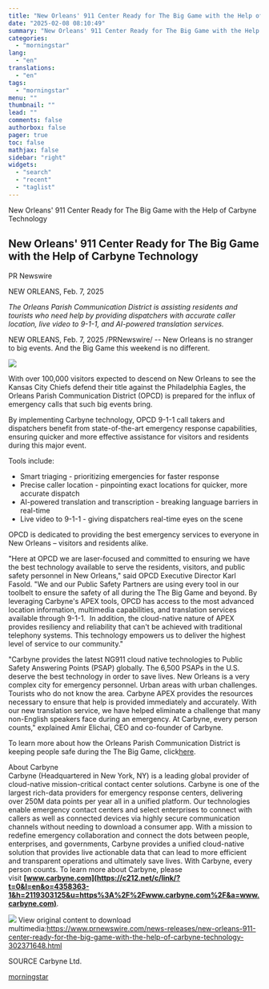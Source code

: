```yaml
---
title: "New Orleans' 911 Center Ready for The Big Game with the Help of Carbyne Technology"
date: "2025-02-08 08:10:49"
summary: "New Orleans' 911 Center Ready for The Big Game with the Help of Carbyne Technology New Orleans' 911 Center Ready for The Big Game with the Help of Carbyne Technology PR Newswire NEW ORLEANS, Feb. 7, 2025 The Orleans Parish Communication District is assisting residents and tourists who need help..."
categories:
  - "morningstar"
lang:
  - "en"
translations:
  - "en"
tags:
  - "morningstar"
menu: ""
thumbnail: ""
lead: ""
comments: false
authorbox: false
pager: true
toc: false
mathjax: false
sidebar: "right"
widgets:
  - "search"
  - "recent"
  - "taglist"
---
```


New Orleans' 911 Center Ready for The Big Game with the Help of Carbyne Technology

New Orleans' 911 Center Ready for The Big Game with the Help of Carbyne Technology
----------------------------------------------------------------------------------

PR Newswire

NEW ORLEANS, Feb. 7, 2025


*The Orleans Parish Communication District is assisting residents and tourists who need help by providing dispatchers with accurate caller location, live video to 9-1-1, and AI-powered translation services.*

NEW ORLEANS, Feb. 7, 2025 /PRNewswire/ -- New Orleans is no stranger to big events. And the Big Game this weekend is no different.

[![](https://mma.prnewswire.com/media/2088475/Carbyne_Logo.jpg)](https://mma.prnewswire.com/media/2088475/Carbyne_Logo.html)

With over 100,000 visitors expected to descend on New Orleans to see the Kansas City Chiefs defend their title against the Philadelphia Eagles, the Orleans Parish Communication District (OPCD) is prepared for the influx of emergency calls that such big events bring.

By implementing Carbyne technology, OPCD 9-1-1 call takers and dispatchers benefit from state-of-the-art emergency response capabilities, ensuring quicker and more effective assistance for visitors and residents during this major event.

Tools include:

* Smart triaging - prioritizing emergencies for faster response
* Precise caller location - pinpointing exact locations for quicker, more accurate dispatch
* AI-powered translation and transcription - breaking language barriers in real-time
* Live video to 9-1-1 - giving dispatchers real-time eyes on the scene

OPCD is dedicated to providing the best emergency services to everyone in New Orleans – visitors and residents alike.

"Here at OPCD we are laser-focused and committed to ensuring we have the best technology available to serve the residents, visitors, and public safety personnel in New Orleans," said OPCD Executive Director Karl Fasold. "We and our Public Safety Partners are using every tool in our toolbelt to ensure the safety of all during the The Big Game and beyond. By leveraging Carbyne's APEX tools, OPCD has access to the most advanced location information, multimedia capabilities, and translation services available through 9-1-1.  In addition, the cloud-native nature of APEX provides resiliency and reliability that can't be achieved with traditional telephony systems. This technology empowers us to deliver the highest level of service to our community."

"Carbyne provides the latest NG911 cloud native technologies to Public Safety Answering Points (PSAP) globally. The 6,500 PSAPs in the U.S. deserve the best technology in order to save lives. New Orleans is a very complex city for emergency personnel. Urban areas with urban challenges. Tourists who do not know the area. Carbyne APEX provides the resources necessary to ensure that help is provided immediately and accurately. With our new translation service, we have helped eliminate a challenge that many non-English speakers face during an emergency. At Carbyne, every person counts," explained Amir Elichai, CEO and co-founder of Carbyne.

To learn more about how the Orleans Parish Communication District is keeping people safe during the The Big Game, click[here](https://c212.net/c/link/?t=0&l=en&o=4358363-1&h=562225304&u=https%3A%2F%2Fvimeo.com%2F910459759&a=%C2%A0here).

About Carbyne  
Carbyne (Headquartered in New York, NY) is a leading global provider of cloud-native mission-critical contact center solutions. Carbyne is one of the largest rich-data providers for emergency response centers, delivering over 250M data points per year all in a unified platform. Our technologies enable emergency contact centers and select enterprises to connect with callers as well as connected devices via highly secure communication channels without needing to download a consumer app. With a mission to redefine emergency collaboration and connect the dots between people, enterprises, and governments, Carbyne provides a unified cloud-native solution that provides live actionable data that can lead to more efficient and transparent operations and ultimately save lives. With Carbyne, every person counts. To learn more about Carbyne, please visit **[www.carbyne.com](https://c212.net/c/link/?t=0&l=en&o=4358363-1&h=2119303125&u=https%3A%2F%2Fwww.carbyne.com%2F&a=www.carbyne.com)**.

 ![](https://c212.net/c/img/favicon.png?sn=NY14849&sd=2025-02-07) View original content to download multimedia:<https://www.prnewswire.com/news-releases/new-orleans-911-center-ready-for-the-big-game-with-the-help-of-carbyne-technology-302371648.html>

SOURCE Carbyne Ltd.

[morningstar](https://www.morningstar.com/news/pr-newswire/20250207ny14849/new-orleans-911-center-ready-for-the-big-game-with-the-help-of-carbyne-technology)
